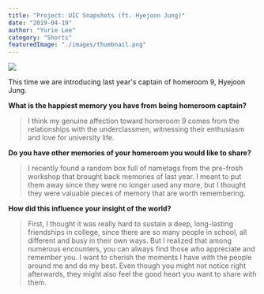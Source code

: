 ```yaml
---
title: "Project: UIC Snapshots (ft. Hyejoon Jung)"
date: "2019-04-19"
author: "Yurie Lee"
category: "Shorts"
featuredImage: "./images/thumbnail.png"
---
```


![](/images/thumbnail.png)

This time we are introducing last year's captain of homeroom 9, Hyejoon Jung.

**What is the happiest memory you have from being homeroom captain?**

> I think my genuine affection toward homeroom 9 comes from the relationships with the underclassmen, witnessing their enthusiasm and love for university life.  

**Do you have other memories of your homeroom you would like to share?**

> I recently found a random box full of nametags from the pre-frosh workshop that brought back memories of last year. I meant to put them away since they were no longer used any more, but I thought they were valuable pieces of memory that are worth remembering.  

**How did this influence your insight of the world?**

> First, I thought it was really hard to sustain a deep, long-lasting friendships in college, since there are so many people in school, all different and busy in their own ways. But I realized that among numerous encounters, you can always find those who appreciate and remember you. I want to cherish the moments I have with the people around me and do my best. Even though you might not notice right afterwards, they might also feel the good heart you want to share with them.
